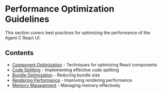 # Performance Optimization Guidelines

This section covers best practices for optimizing the performance of the Agent C React UI.

## Contents

- [Component Optimization](./component-optimization.md) - Techniques for optimizing React components
- [Code Splitting](./code-splitting.md) - Implementing effective code splitting
- [Bundle Optimization](./bundle-optimization.md) - Reducing bundle size
- [Rendering Performance](./rendering-performance.md) - Improving rendering performance
- [Memory Management](./memory-management.md) - Managing memory effectively